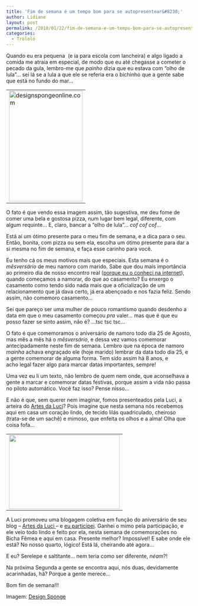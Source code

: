 ```yaml
---
title: 'Fim de semana é um tempo bom para se autopresentear&#8230;'
author: Lidiane
layout: post
permalink: /2010/01/22/fim-de-semana-e-um-tempo-bom-para-se-autopresentear/
categories:
  - Trololó
---
```

Quando eu era pequena  (e ia para escola com lancheira) e algo ligado a comida me atraía em especial, de modo que eu até chegasse a cometer o pecado da gula, lembro-me que _painho_ dizia que eu estava com “olho de lula”… sei lá se a lula a que ele se referia era o bichinho que a gente sabe que está no fundo do mar…<!--more-->

<table align="center">
  <tr>
    <td>
      <img class="aligncenter size-medium wp-image-3983" title="designspongeonline.com" src="https://www.trololodemulher.com.br/2009/12/designspongeonline.com_-199x300.jpg" alt="designspongeonline.com" width="199" height="300" />
    </td>
  </tr>
</table>

O fato é que vendo essa imagem assim, tão sugestiva, me deu fome de comer uma bela e gostosa pizza, num lugar bem legal, diferente, com algum requinte&#8230; E, claro, bancar a “olho de lula”… _cof cof cof_…

Está aí um ótimo presente para o meu fim de semana, e a dica para o seu. Então, bonita, com pizza ou sem ela, escolha um ótimo presente para dar a si mesma no fim de semana, e faça esse carinho para você.

Eu tenho cá os meus motivos mais que especiais. Esta semana é o _mêsversário_ de meu namoro com marido. Sabe que dou mais importância ao primeiro dia de nosso encontro real (<a href="http://www.trololodemulher.com.br/2009/08/27/do-que-a-boa-conversa-pode-fazer-por-um-casal/" target="_self">porque eu o conheci na internet</a>), quando começamos a namorar, do que ao casamento? Eu enxergo o casamento como tendo sido nada mais que a oficialização de um relacionamento que já dava certo, já era abençoado e nos fazia feliz. Sendo assim, não comemoro casamento&#8230;

Sei que pareço ser uma mulher de pouco romantismo quando desdenho a data em que o meu casamento começou _pra_ valer&#8230; mas que é que eu posso fazer se sinto assim, não é? &#8230;tsc tsc tsc&#8230;

O fato é que comemoramos o aniversário de namoro todo dia 25 de Agosto, mas mês a mês há o _mêsversário_, e dessa vez vamos comemorar antecipadamente neste fim de semana. Lembro que na época de namoro _mainha_ achava engraçado ele (hoje marido) lembrar da data todo dia 25, e a gente comemorar de alguma forma. Tem sido assim há 8 anos, e acho legal fazer algo para marcar datas importantes, sempre!

Uma vez eu li um texto, não lembro de quem nem onde, que aconselhava a gente a marcar e comemorar datas festivas, porque assim a vida não passa no piloto automático. Você faz isso? Pense nisso&#8230;

E não é que, sem querer nem imaginar, fomos presenteados pela Luci, a arteira do <a href="http://artesdaluci.blogspot.com/" target="_blank" rel="noopener noreferrer">Artes da Luci</a>? Pois imagine que nesta semana nós recebemos aqui em casa um coração lindo, de tecido lilás quadriculado, cheiroso (trata-se de um sachê) e mimoso, que enfeita os olhos e a alma! Olha que coisa fofa&#8230;

<table align="center">
  <tr>
    <td>
      <a href="https://www.trololodemulher.com.br/2010/01/DSC02106.jpg"><img class="aligncenter size-medium wp-image-4169" title="DSC02106" src="https://www.trololodemulher.com.br/2010/01/DSC02106-300x200.jpg" alt="" width="300" height="200" /></a>
    </td>
  </tr>
</table>

A Luci promoveu uma blogagem coletiva em função do aniversário de seu blog &#8211; <a href="http://artesdaluci.blogspot.com/" target="_blank" rel="noopener noreferrer">Artes da Luci </a>&#8211; e <a href="http://www.trololodemulher.com.br/2009/12/11/do-talento-que-eu-tenho-na-minha-arte-qual-o-seu/" target="_self">eu participei</a>. Ganhei o mimo pela participação, e ele veio todo lindo e feito por ela, nesta semana de comemorações no Bicha Fêmea e aqui em casa. Presente melhor? Impossível! E sabe onde ele está? No nosso quarto, lógico! Está lá, cheirando até agora&#8230;

E eu? Serelepe e saltitante&#8230; nem teria como ser diferente, _néam_?!

Na próxima Segunda a gente se encontra aqui, nós duas, devidamente acarinhadas, hã? Porque a gente merece&#8230;

Bom fim de semana!!!

Imagem: <a href="http://www.designspongeonline.com/" target="_blank" rel="noopener noreferrer">Design Sponge</a>